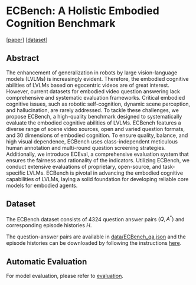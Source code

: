 # ECBench: A Holistic Embodied Cognition Benchmark
[[paper](https://arxiv.org/abs/2501.05031)]
[[dataset](data)]

## Abstract
The enhancement of generalization in robots by large vision-language models (LVLMs) is increasingly evident. Therefore, the embodied cognitive abilities of LVLMs based on egocentric videos are of great interest. However, current datasets for embodied video question answering lack comprehensive and systematic evaluation frameworks. Critical embodied cognitive issues, such as robotic self-cognition, dynamic scene perception, and hallucination, are rarely addressed. To tackle these challenges, we propose ECBench, a high-quality benchmark designed to systematically evaluate the embodied cognitive abilities of LVLMs. ECBench features a diverse range of scene video sources, open and varied question formats, and 30 dimensions of embodied cognition. To ensure quality, balance, and high visual dependence, ECBench uses class-independent meticulous human annotation and multi-round question screening strategies. Additionally, we introduce ECEval, a comprehensive evaluation system that ensures the fairness and rationality of the indicators. Utilizing ECBench, we conduct extensive evaluations of proprietary, open-source, and task-specific LVLMs. ECBench is pivotal in advancing the embodied cognitive capabilities of LVLMs, laying a solid foundation for developing reliable core models for embodied agents. 

## Dataset

The ECBench dataset consists of 4324 question answer pairs $(Q,A^*)$ and corresponding episode histories $H$.

The question-answer pairs are available in [data/ECBench_qa.json](data/ECBench_qa.json) and the episode histories can be downloaded by following the instructions [here](data).

## Automatic Evaluation

For model evaluation, please refer to [evaluation](evaluation/README.md).